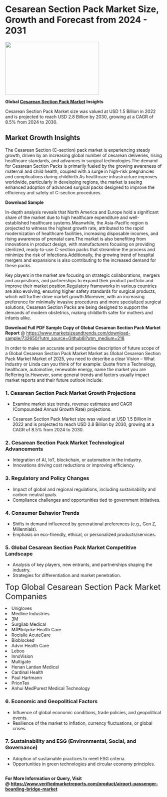 <H1>Cesarean Section Pack Market Size, Growth and Forecast from 2024 - 2031</H1><img class="aligncenter size-medium wp-image-584254" src="https://thirdeyenews.in/wp-content/uploads/2024/09/Global-Market-Research-300x168.jpeg" alt="" width="300" height="168" /><p><strong>Global&nbsp;<a href="https://www.marketsizeandtrends.com/download-sample/732650/?utm_source=Github8j?utm_medium=218">Cesarean Section Pack Market</a> Insights</strong></p><p>Cesarean Section Pack Market size was valued at USD 1.5 Billion in 2022 and is projected to reach USD 2.8 Billion by 2030, growing at a CAGR of 8.5% from 2024 to 2030.</p><p><h2>Market Growth Insights</h2> <p>The Cesarean Section (C-section) pack market is experiencing steady growth, driven by an increasing global number of cesarean deliveries, rising healthcare standards, and advances in surgical technologies.The demand for Cesarean Section Packs is primarily fueled by the growing awareness of maternal and child health, coupled with a surge in high-risk pregnancies and complications during childbirth.As healthcare infrastructure improves worldwide, particularly in developing regions, the market is seeing enhanced adoption of advanced surgical packs designed to improve the efficiency and safety of C-section procedures.</p> <p><strong>Download Sample</strong></p> <p>In-depth analysis reveals that North America and Europe hold a significant share of the market due to high healthcare expenditure and well-established healthcare systems.Meanwhile, the Asia-Pacific region is projected to witness the highest growth rate, attributed to the rapid modernization of healthcare facilities, increasing disposable incomes, and rising awareness of prenatal care.The market is also benefiting from innovations in product design, with manufacturers focusing on providing sterilized, ready-to-use C-section packs that streamline the process and minimize the risk of infections.Additionally, the growing trend of hospital mergers and expansions is also contributing to the increased demand for these packs.</p> <p>Key players in the market are focusing on strategic collaborations, mergers and acquisitions, and partnerships to expand their product portfolio and improve their market position.Regulatory frameworks in various countries are also evolving, ensuring higher safety standards for surgical products, which will further drive market growth.Moreover, with an increasing preference for minimally invasive procedures and more specialized surgical solutions, Cesarean Section Packs are being designed to support the demands of modern obstetrics, making childbirth safer for mothers and infants alike.</p> <p><span class=""><strong>Download Full PDF Sample Copy of Global Cesarean Section Pack Market Report</strong> @ <a href="https://www.marketsizeandtrends.com/download-sample/732650/?utm_source=Github8j?utm_medium=218" target="_blank">https://www.marketsizeandtrends.com/download-sample/732650/?utm_source=Github8j?utm_medium=218</a></span></p><p>In order to make an accurate and perceptive description of future scope of a Global&nbsp;Cesarean Section Pack Market Market as Global&nbsp;Cesarean Section Pack Market Market of 2025, you need to describe a clear Vision &ndash; What Industry or Linda can you think of for example: Quote from a Technology, healthcare, automotive, renewable energy, name the market you are Reffering to.However, some general trends and factors usually impact market reports and their future outlook include:</p><h3>1.&nbsp;<strong>Cesarean Section Pack Market Growth Projections</strong></h3><ul><li>Examine market size trends, revenue estimates and CAGR (Compounded Annual Growth Rate) projections.</li><li><p>Cesarean Section Pack Market size was valued at USD 1.5 Billion in 2022 and is projected to reach USD 2.8 Billion by 2030, growing at a CAGR of 8.5% from 2024 to 2030.</p></li></ul><h3>2.&nbsp;<strong>Cesarean Section Pack Market Technological Advancements</strong></h3><ul><li>Integration of AI, IoT, blockchain, or automation in the industry.</li><li>Innovations driving cost reductions or improving efficiency.</li></ul><h3>3.&nbsp;<strong>Regulatory and Policy Changes</strong></h3><ul><li>Impact of global and regional regulations, including sustainability and carbon-neutral goals.</li><li>Compliance challenges and opportunities tied to government initiatives.</li></ul><h3>4.&nbsp;<strong>Consumer Behavior Trends</strong></h3><ul><li>Shifts in demand influenced by generational preferences (e.g., Gen Z, Millennials).</li><li>Emphasis on eco-friendly, ethical, or personalized products/services.</li></ul><h3>5.&nbsp;<strong>Global Cesarean Section Pack Market Competitive Landscape</strong></h3><ul><li>Analysis of key players, new entrants, and partnerships shaping the industry.</li><li>Strategies for differentiation and market penetration.</li></ul><p data-pm-slice="1 1 []"><span style="color: inherit; font-family: inherit; font-size: 25px;">Top Global Cesarean Section Pack Market Companies</span></p><div class="" data-test-id=""><p><li>Unigloves</li><li> Medline Industries</li><li> 3M</li><li> Surgilab Medical</li><li> MÃ¶lnlycke Health Care</li><li> Rocialle AcuteCare</li><li> Bioblocked</li><li> Advin Health Care</li><li> Leboo</li><li> InnoVision</li><li> Multigate</li><li> Henan Lantian Medical</li><li> Cardinal Health</li><li> Paul Hartmann</li><li> PrionTex</li><li> Anhui MedPurest Medical Technology</li></p></div><h3>6.&nbsp;<strong>Economic and Geopolitical Factors</strong></h3><ul><li>Influence of global economic conditions, trade policies, and geopolitical events.</li><li>Resilience of the market to inflation, currency fluctuations, or global crises.</li></ul><h3>7.&nbsp;<strong>Sustainability and ESG (Environmental, Social, and Governance)</strong></h3><ul><li>Adoption of sustainable practices to meet ESG criteria.</li><li>Opportunities in green technologies and circular economy principles.</li></ul><h2><strong style="font-size: 14px;">For More Information or Query, Visit @&nbsp;</strong><a style="background-color: #ffffff; font-size: 14px;" href="https://www.marketsizeandtrends.com/report/cesarean-section-pack-market/" target="_blank">https://www.verifiedmarketreports.com/product/airport-passenger-boarding-bridge-market</a></h2>